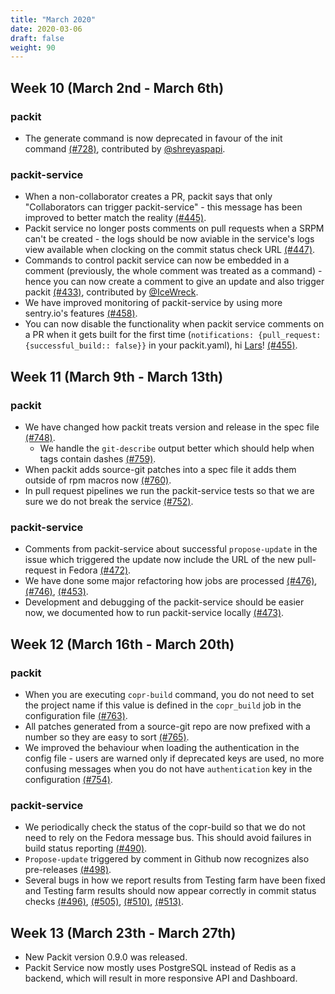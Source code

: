 ```yaml
---
title: "March 2020"
date: 2020-03-06
draft: false
weight: 90
---
```


## Week 10 (March 2nd - March 6th)

### packit

- The generate command is now deprecated in favour of the init command
  [(#728)], contributed by [@shreyaspapi](https://github.com/shreyaspapi).

### packit-service

- When a non-collaborator creates a PR, packit says that only "Collaborators
  can trigger packit-service" - this message has been improved to better match
  the reality [(#445)].
- Packit service no longer posts comments on pull requests when a SRPM can't be
  created - the logs should be now aviable in the service's logs view available
  when clocking on the commit status check URL [(#447)].
- Commands to control packit service can now be embedded in a comment
  (previously, the whole comment was treated as a command) - hence you can now
  create a comment to give an update and also trigger packit [(#433)],
  contributed by [@IceWreck](https://github.com/IceWreck).
- We have improved monitoring of packit-service by using more sentry.io's
  features [(#458)].
- You can now disable the functionality when packit service comments on a PR
  when it gets built for the first time (`notifications: {pull_request: {successful_build:: false}}` in your packit.yaml), hi
  [Lars](https://github.com/larskarlitski)! [(#455)].

[(#728)]: https://github.com/packit-service/packit/pull/728
[(#445)]: https://github.com/packit-service/packit-service/pull/445
[(#447)]: https://github.com/packit-service/packit-service/pull/447
[(#433)]: https://github.com/packit-service/packit-service/pull/433
[(#458)]: https://github.com/packit-service/packit-service/pull/458
[(#455)]: https://github.com/packit-service/packit-service/pull/455

## Week 11 (March 9th - March 13th)

### packit

- We have changed how packit treats version and release in the spec file [(#748)].
  - We handle the `git-describe` output better which should help when tags
    contain dashes [(#759)].
- When packit adds source-git patches into a spec file it adds them outside
  of rpm macros now [(#760)].
- In pull request pipelines we run the packit-service tests so that we are sure we
  do not break the service [(#752)].

### packit-service

- Comments from packit-service about successful `propose-update` in the issue
  which triggered the update now include the URL of the new pull-request in Fedora [(#472)].
- We have done some major refactoring how jobs are processed
  [(#476)], [(#746)], [(#453)].
- Development and debugging of the packit-service should be easier now, we
  documented how to run packit-service locally [(#473)].

[(#746)]: https://github.com/packit-service/packit/pull/746
[(#748)]: https://github.com/packit-service/packit/pull/748
[(#752)]: https://github.com/packit-service/packit/pull/752
[(#759)]: https://github.com/packit-service/packit/pull/759
[(#760)]: https://github.com/packit-service/packit/pull/760
[(#472)]: https://github.com/packit-service/packit-service/pull/472
[(#473)]: https://github.com/packit-service/packit-service/pull/473
[(#476)]: https://github.com/packit-service/packit-service/pull/476
[(#453)]: https://github.com/packit-service/packit-service/pull/453

## Week 12 (March 16th - March 20th)

### packit

- When you are executing `copr-build` command, you do not
  need to set the project name if this value is defined in
  the `copr_build` job in the configuration file [(#763)].
- All patches generated from a source-git repo are now prefixed with a number
  so they are easy to sort [(#765)].
- We improved the behaviour when loading the authentication in the config file -
  users are warned only if deprecated keys are used, no more confusing messages when
  you do not have `authentication` key in the configuration [(#754)].

### packit-service

- We periodically check the status of the copr-build so that we do not need to rely
  on the Fedora message bus. This should avoid failures in build status reporting [(#490)].
- `Propose-update` triggered by comment in Github now recognizes also pre-releases [(#498)].
- Several bugs in how we report results from Testing farm have been fixed and Testing
  farm results should now appear correctly in commit status checks
  [(#496)], [(#505)], [(#510)], [(#513)].

[(#765)]: https://github.com/packit-service/packit/pull/765
[(#754)]: https://github.com/packit-service/packit/pull/754
[(#763)]: https://github.com/packit-service/packit/pull/763
[(#490)]: https://github.com/packit-service/packit-service/pull/490
[(#498)]: https://github.com/packit-service/packit-service/pull/498
[(#497)]: https://github.com/packit-service/packit-service/pull/497
[(#496)]: https://github.com/packit-service/packit-service/pull/496
[(#505)]: https://github.com/packit-service/packit-service/pull/505
[(#510)]: https://github.com/packit-service/packit-service/pull/510
[(#513)]: https://github.com/packit-service/packit-service/pull/513

## Week 13 (March 23th - March 27th)

- New Packit version 0.9.0 was released.
- Packit Service now mostly uses PostgreSQL instead of Redis as a backend,
  which will result in more responsive API and Dashboard.
